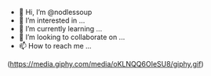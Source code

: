 - 👋 Hi, I’m @nodlessoup
- 👀 I’m interested in ...
- 🌱 I’m currently learning ...
- 💞️ I’m looking to collaborate on ...
- 📫 How to reach me ...

(https://media.giphy.com/media/oKLNQQ6OIeSU8/giphy.gif)
<!---
nodlessoup/nodlessoup is a ✨ special ✨ repository because its `README.md` (this file) appears on your GitHub profile.
You can click the Preview link to take a look at your changes.
--->
